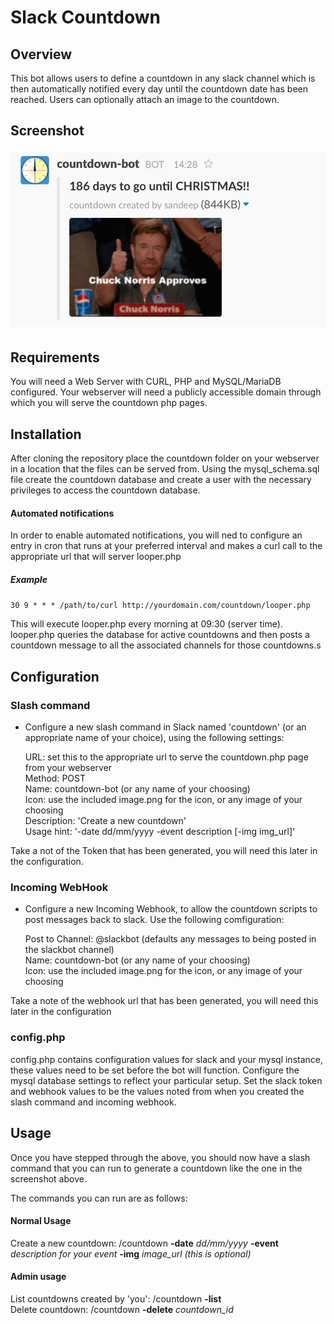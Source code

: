 # Slack Countdown

## Overview

This bot allows users to define a countdown in any slack channel which is then automatically notified every day until the countdown date has been reached. Users can optionally attach an image to the countdown.


## Screenshot

<p align="center">
<img src="https://raw.githubusercontent.com/Daemon-Solutions/slack-countdown/prod/Screenshot.png" />
</p>


## Requirements
You will need a Web Server with CURL, PHP and MySQL/MariaDB configured.  Your webserver will need a publicly accessible domain through which you will serve the countdown php pages.

## Installation
After cloning the repository place the countdown folder on your webserver in a location that the files can be served from.  Using the mysql_schema.sql file create the countdown database and create a user with the necessary privileges to access the countdown database.

#### Automated notifications
In order to enable automated notifications, you will ned to configure an entry in cron that runs at your preferred interval and makes a curl call to the appropriate url that will server looper.php

##### Example
`30 9 * * * /path/to/curl http://yourdomain.com/countdown/looper.php`

This will execute looper.php every morning at 09:30 (server time).  looper.php queries the database for active countdowns and then posts a countdown message to all the associated channels for those countdowns.s

## Configuration

### Slash command
* Configure a new slash command in Slack named 'countdown' (or an appropriate name of your choice), using the following settings:  

   URL:  set this to the appropriate url to serve the countdown.php page from your webserver  
   Method: POST  
   Name:  countdown-bot (or any name of your choosing)  
   Icon:  use the included image.png for the icon, or any image of your choosing  
   Description: 'Create a new countdown'  
   Usage hint: '-date dd/mm/yyyy -event description [-img img_url]'

Take a not of the Token that has been generated, you will need this later in the configuration.

### Incoming WebHook
* Configure a new Incoming Webhook, to allow the countdown scripts to post messages back to slack.  Use the following comfiguration:

   Post to Channel:  @slackbot  (defaults any messages to being posted in the slackbot channel)  
   Name:  countdown-bot (or any name of your choosing)  
   Icon:  use the included image.png for the icon, or any image of your choosing  

Take a note of the webhook url that has been generated, you will need this later in the configuration

### config.php
config.php contains configuration values for slack and your mysql instance, these values need to be set before the bot will function.  Configure the mysql database settings to reflect your particular setup.  Set the slack token and webhook values to be the values noted from when you created the slash command and incoming webhook.


## Usage

Once you have stepped through the above, you should now have a slash command that you can run to generate a countdown like the one in the screenshot above.

The commands you can run are as follows:

#### Normal Usage
Create a new countdown:		/countdown **-date** *dd/mm/yyyy* **-event** *description for your event* **-img** *image_url (this is optional)*

#### Admin usage
List countdowns created by 'you':	/countdown **-list**  
Delete countdown:	/countdown **-delete** *countdown_id*   


